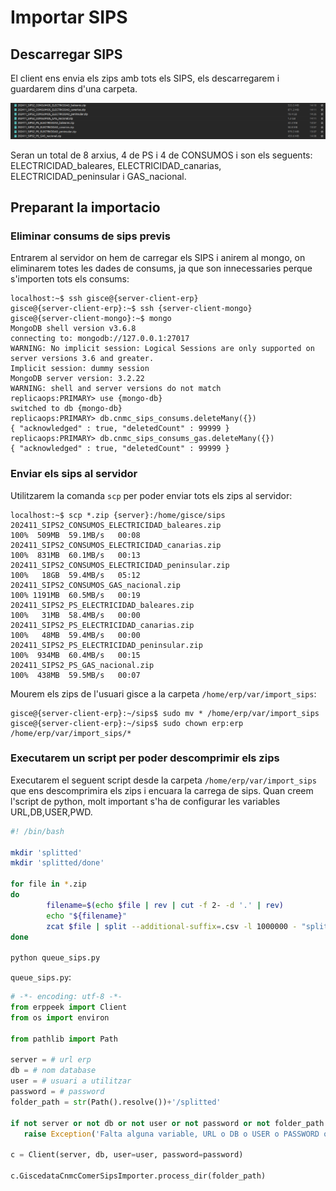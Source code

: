 # Importar SIPS

## Descarregar SIPS

El client ens envia els zips amb tots els SIPS, els descarregarem i guardarem dins d'una carpeta.

![zips_en_carpeta]

Seran un total de 8 arxius, 4 de PS i 4 de CONSUMOS i son els seguents: ELECTRICIDAD_baleares, ELECTRICIDAD_canarias, ELECTRICIDAD_peninsular i GAS_nacional.

## Preparant la importacio

### Eliminar consums de sips previs

Entrarem al servidor on hem de carregar els SIPS i anirem al mongo, on eliminarem totes les dades de consums, ja que son innecessaries perque s'importen tots els consums:

```ShellSession
localhost:~$ ssh gisce@{server-client-erp}
gisce@{server-client-erp}:~$ ssh {server-client-mongo}
gisce@{server-client-mongo}:~$ mongo
MongoDB shell version v3.6.8
connecting to: mongodb://127.0.0.1:27017
WARNING: No implicit session: Logical Sessions are only supported on server versions 3.6 and greater.
Implicit session: dummy session
MongoDB server version: 3.2.22
WARNING: shell and server versions do not match
replicaops:PRIMARY> use {mongo-db}
switched to db {mongo-db}
replicaops:PRIMARY> db.cnmc_sips_consums.deleteMany({})
{ "acknowledged" : true, "deletedCount" : 99999 }
replicaops:PRIMARY> db.cnmc_sips_consums_gas.deleteMany({})
{ "acknowledged" : true, "deletedCount" : 99999 }
```

### Enviar els sips al servidor

Utilitzarem la comanda `scp` per poder enviar tots els zips al servidor:

```ShellSession
localhost:~$ scp *.zip {server}:/home/gisce/sips
202411_SIPS2_CONSUMOS_ELECTRICIDAD_baleares.zip                                                             100%  509MB  59.1MB/s   00:08    
202411_SIPS2_CONSUMOS_ELECTRICIDAD_canarias.zip                                                             100%  831MB  60.1MB/s   00:13
202411_SIPS2_CONSUMOS_ELECTRICIDAD_peninsular.zip                                                           100%   18GB  59.4MB/s   05:12    
202411_SIPS2_CONSUMOS_GAS_nacional.zip                                                                      100% 1191MB  60.5MB/s   00:19    
202411_SIPS2_PS_ELECTRICIDAD_baleares.zip                                                                   100%   31MB  58.4MB/s   00:00    
202411_SIPS2_PS_ELECTRICIDAD_canarias.zip                                                                   100%   48MB  59.4MB/s   00:00    
202411_SIPS2_PS_ELECTRICIDAD_peninsular.zip                                                                 100%  934MB  60.4MB/s   00:15    
202411_SIPS2_PS_GAS_nacional.zip                                                                            100%  438MB  59.5MB/s   00:07    
```

Mourem els zips de l'usuari gisce a la carpeta `/home/erp/var/import_sips`:

```ShellSession
gisce@{server-client-erp}:~/sips$ sudo mv * /home/erp/var/import_sips
gisce@{server-client-erp}:~/sips$ sudo chown erp:erp /home/erp/var/import_sips/*
```

### Executarem un script per poder descomprimir els zips

Executarem el seguent script desde la carpeta `/home/erp/var/import_sips` que ens descomprimira els zips i encuara la carrega de sips. Quan creem l'script de python, molt important s'ha de configurar les variables URL,DB,USER,PWD.

```bash
#! /bin/bash

mkdir 'splitted'
mkdir 'splitted/done'

for file in *.zip
do
        filename=$(echo $file | rev | cut -f 2- -d '.' | rev)
        echo "${filename}"
        zcat $file | split --additional-suffix=.csv -l 1000000 - "splitted/${filename}_splitted"
done

python queue_sips.py
```

`queue_sips.py`:

```python
# -*- encoding: utf-8 -*-
from erppeek import Client
from os import environ

from pathlib import Path

server = # url erp
db = # nom database
user = # usuari a utilitzar
password = # password
folder_path = str(Path().resolve())+'/splitted'

if not server or not db or not user or not password or not folder_path:
   raise Exception('Falta alguna variable, URL o DB o USER o PASSWORD o PATH')

c = Client(server, db, user=user, password=password)

c.GiscedataCnmcComerSipsImporter.process_dir(folder_path)
```

[zips_en_carpeta]: /gisce_data/procediments/import_sips/image.png
